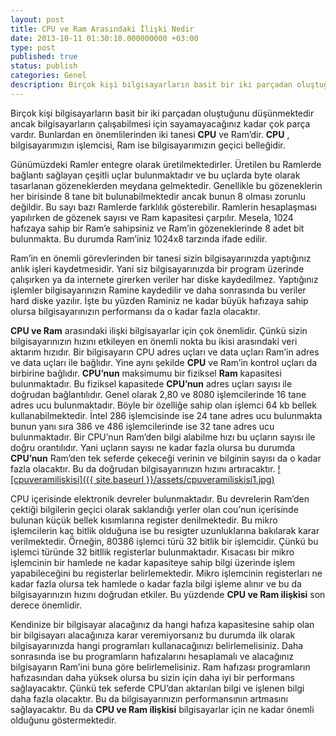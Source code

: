 ```yaml
---
layout: post
title: CPU ve Ram Arasındaki İlişki Nedir
date: 2013-10-11 01:30:10.000000000 +03:00
type: post
published: true
status: publish
categories: Genel
description: Birçok kişi bilgisayarların basit bir iki parçadan oluştuğunu düşünmektedir ancak bilgisayarların çalışabilmesi için sayamayacağınız
---
```


Birçok kişi bilgisayarların basit bir iki parçadan oluştuğunu düşünmektedir ancak bilgisayarların çalışabilmesi için sayamayacağınız kadar çok parça vardır. Bunlardan en önemlilerinden iki tanesi **CPU** ve Ram’dir. **CPU** , bilgisayarımızın işlemcisi, Ram ise bilgisayarımızın geçici belleğidir.

Günümüzdeki Ramler entegre olarak üretilmektedirler. Üretilen bu Ramlerde bağlantı sağlayan çeşitli uçlar bulunmaktadır ve bu uçlarda byte olarak tasarlanan gözeneklerden meydana gelmektedir. Genellikle bu gözeneklerin her birisinde 8 tane bit bulunabilmektedir ancak bunun 8 olması zorunlu değildir. Bu sayı bazı Ramlerde farklılık gösterebilir. Ramlerin hesaplaşması yapılırken de gözenek sayısı ve Ram kapasitesi çarpılır. Mesela, 1024 hafızaya sahip bir Ram’e sahipsiniz ve Ram’in gözeneklerinde 8 adet bit bulunmakta. Bu durumda Ram’iniz 1024x8 tarzında ifade edilir.

Ram’in en önemli görevlerinden bir tanesi sizin bilgisayarınızda yaptığınız anlık işleri kaydetmesidir. Yani siz bilgisayarınızda bir program üzerinde çalışırken ya da internete girerken veriler har diske kaydedilmez. Yaptığınız işlemler bilgisayarınızın Ramine kaydedilir ve daha sonrasında bu veriler hard diske yazılır. İşte bu yüzden Raminiz ne kadar büyük hafızaya sahip olursa bilgisayarınızın performansı da o kadar fazla olacaktır.

**CPU ve Ram** arasındaki ilişki bilgisayarlar için çok önemlidir. Çünkü sizin bilgisayarınızın hızını etkileyen en önemli nokta bu ikisi arasındaki veri aktarım hızıdır. Bir bilgisayarın CPU adres uçları ve data uçları Ram’in adres ve data uçları ile bağlıdır. Yine aynı şekilde **CPU** ve Ram’in kontrol uçları da birbirine bağlıdır. **CPU’nun** maksimumu bir fiziksel **Ram** kapasitesi bulunmaktadır. Bu fiziksel kapasitede **CPU’nun** adres uçları sayısı ile doğrudan bağlantılıdır. Genel olarak 2,80 ve 8080 işlemcilerinde 16 tane adres ucu bulunmaktadır. Böyle bir özelliğe sahip olan işlemci 64 kb bellek kullanabilmektedir. İntel 286 işlemcisinde ise 24 tane adres ucu bulunmakta bunun yanı sıra 386 ve 486 işlemcilerinde ise 32 tane adres ucu bulunmaktadır. Bir CPU’nun Ram’den bilgi alabilme hızı bu uçların sayısı ile doğru orantılıdır. Yani uçların sayısı ne kadar fazla olursa bu durumda **CPU’nun** Ram’den tek seferde çekeceği verinin ve bilginin sayısı da o kadar fazla olacaktır. Bu da doğrudan bilgisayarınızın hızını artıracaktır. [![cpuveramiliskisi]({{ site.baseurl }}/assets/cpuveramiliskisi1.jpg)](https://mertcangokgoz.com/wp-content/uploads/2013/10/cpuveramiliskisi1.jpg)

CPU içerisinde elektronik devreler bulunmaktadır. Bu devrelerin Ram’den çektiği bilgilerin geçici olarak saklandığı yerler olan cou’nun içerisinde bulunan küçük bellek kısımlarına register denilmektedir. Bu mikro işlemcilerin kaç bitlik olduğuna ise bu resigter uzunluklarına bakılarak karar verilmektedir. Örneğin, 80386 işlemci türü 32 bitlik bir işlemcidir. Çünkü bu işlemci türünde 32 bitllik registerlar bulunmaktadır. Kısacası bir mikro işlemcinin bir hamlede ne kadar kapasiteye sahip bilgi üzerinde işlem yapabileceğini bu registerlar belirlemektedir. Mikro işlemcinin registerları ne kadar fazla olursa tek hamlede o kadar fazla bilgi işleme alınır ve bu da bilgisayarınızın hızını doğrudan etkiler. Bu yüzdende **CPU ve Ram ilişkisi** son derece önemlidir.

Kendinize bir bilgisayar alacağınız da hangi hafıza kapasitesine sahip olan bir bilgisayarı alacağınıza karar veremiyorsanız bu durumda ilk olarak bilgisayarınızda hangi programları kullanacağınızı belirlemelisiniz. Daha sonrasında ise bu programların hafızalarını hesaplamalı ve alacağınız bilgisayarın Ram’ini buna göre belirlemelisiniz. Ram hafızası programların hafızasından daha yüksek olursa bu sizin için daha iyi bir performans sağlayacaktır. Çünkü tek seferde CPU’dan aktarılan bilgi ve işlenen bilgi daha fazla olacaktır. Bu da bilgisayarınızın performansının artmasını sağlayacaktır. Bu da **CPU ve Ram ilişkisi** bilgisayarlar için ne kadar önemli olduğunu göstermektedir.
